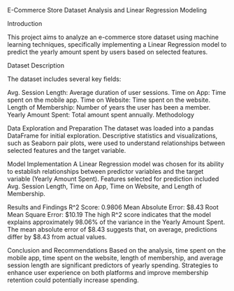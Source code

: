 E-Commerce Store Dataset Analysis and Linear Regression Modeling

Introduction

This project aims to analyze an e-commerce store dataset using machine learning techniques, specifically implementing a Linear Regression model to predict the yearly amount spent by users based on selected features.

Dataset Description

The dataset includes several key fields:

Avg. Session Length: Average duration of user sessions.
Time on App: Time spent on the mobile app.
Time on Website: Time spent on the website.
Length of Membership: Number of years the user has been a member.
Yearly Amount Spent: Total amount spent annually.
Methodology

Data Exploration and Preparation
The dataset was loaded into a pandas DataFrame for initial exploration. Descriptive statistics and visualizations, such as Seaborn pair plots, were used to understand relationships between selected features and the target variable.

Model Implementation
A Linear Regression model was chosen for its ability to establish relationships between predictor variables and the target variable (Yearly Amount Spent). Features selected for prediction included Avg. Session Length, Time on App, Time on Website, and Length of Membership.

Results and Findings
R^2 Score: 0.9806
Mean Absolute Error: $8.43
Root Mean Square Error: $10.19
The high R^2 score indicates that the model explains approximately 98.06% of the variance in the Yearly Amount Spent. The mean absolute error of $8.43 suggests that, on average, predictions differ by $8.43 from actual values.

Conclusion and Recommendations
Based on the analysis, time spent on the mobile app, time spent on the website, length of membership, and average session length are significant predictors of yearly spending. Strategies to enhance user experience on both platforms and improve membership retention could potentially increase spending.

